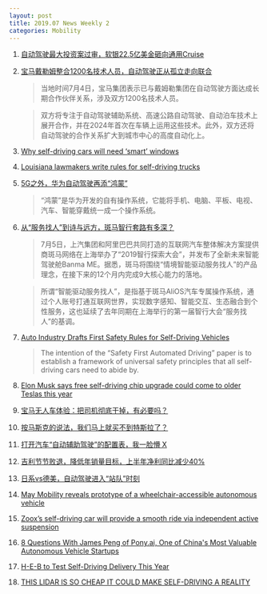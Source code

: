 ```yaml
---
layout: post
title: 2019.07 News Weekly 2
categories: Mobility
---
```


1. [自动驾驶最大投资案过审，软银22.5亿美金砸向通用Cruise](https://www.huxiu.com/article/307439.html)

2. [宝马戴勒姆整合1200名技术人员，自动驾驶正从孤立走向联合](https://36kr.com/p/5222650)

    > 当地时间7月4日，宝马集团表示已与戴姆勒集团在自动驾驶方面达成长期合作伙伴关系，涉及双方1200名技术人员。

    > 双方将专注于自动驾驶辅助系统、高速公路自动驾驶、自动泊车技术上展开合作，并在2024年首次在车辆上运用这些技术。此外，双方还将自动驾驶的合作关系扩大到城市中心的高度自动化上。

3. [Why self-driving cars will need ‘smart’ windows](https://finance.yahoo.com/news/why-self-driving-cars-smart-110000184.html)

4. [Louisiana lawmakers write rules for self-driving trucks](https://www.shreveporttimes.com/story/news/local/louisiana/2019/07/06/louisiana-lawmakers-write-rules-self-driving-trucks/1664792001/)

5. [5G之外，华为自动驾驶再添“鸿蒙”](https://36kr.com/p/5223432)

    > “鸿蒙”是华为开发的自有操作系统，它能将手机、电脑、平板、电视、汽车、智能穿戴统一成一个操作系统。

6. [从“服务找人”到诗与远方，斑马智行套路有多深？](https://36kr.com/p/5223394)

    > 7月5日，上汽集团和阿里巴巴共同打造的互联网汽车整体解决方案提供商斑马网络在上海举办了“2019智行探索大会”，并发布了全新未来智能驾驶舱Banma ME。据悉，斑马将围绕“情境智能驱动服务找人”的产品理念，在接下来的12个月内完成9大核心能力的落地。

    > 所谓“智能驱动服务找人”，是指基于斑马AliOS汽车专属操作系统，通过个人账号打通互联网世界，实现数字感知、智能交互、生态融合到个性服务，这也延续了去年同期在上海举行的第一届智行大会“服务找人”的基调。

7. [Auto Industry Drafts First Safety Rules for Self-Driving Vehicles](https://www.ratchetandwrench.com/articles/8329-auto-industry-and-intel-pen-first-safety-rules-for-self-driving-vehicles)

    > The intention of the “Safety First Automated Driving” paper is to establish a framework of universal safety principles that all self-driving cars need to abide by. 

8. [Elon Musk says free self-driving chip upgrade could come to older Teslas this year](https://www.theverge.com/2019/7/8/20685873/tesla-fsd-chip-upgrade-2019-install-hw2-full-self-driving)

9. [宝马无人车体验：把司机彻底干掉，有必要吗？](https://www.huxiu.com/article/307629.html)

10. [按马斯克的说法，我们马上就买不到特斯拉了？](https://www.huxiu.com/article/307792.html)

11. [打开汽车“自动辅助驾驶”的配置表，我一脸懵 X](https://www.huxiu.com/article/307885.html)

12. [吉利节节败退，降低年销量目标，上半年净利同比减少40%](https://36kr.com/p/5223833)

13. [日系vs德美，自动驾驶进入“站队”时刻](https://www.huxiu.com/article/308034.html)

14. [May Mobility reveals prototype of a wheelchair-accessible autonomous vehicle](https://techcrunch.com/2019/07/10/may-mobility-reveals-prototype-of-a-wheelchair-accessible-autonomous-vehicle/)

15. [Zoox’s self-driving car will provide a smooth ride via independent active suspension](https://techcrunch.com/2019/07/10/zooxs-self-driving-car-will-provide-a-smooth-ride-via-independent-active-suspension/)

16. [8 Questions With James Peng of Pony.ai, One of China's Most Valuable Autonomous Vehicle Startups](https://time.com/5602852/pony-ai-james-peng-autonomous-vehicle-startup/)

17. [H-E-B to Test Self-Driving Delivery This Year](https://therivardreport.com/h-e-b-to-test-self-driving-delivery-this-year/)

18. [THIS LIDAR IS SO CHEAP IT COULD MAKE SELF-DRIVING A REALITY](https://www.wired.com/story/lidar-cheap-make-self-driving-reality/)

    